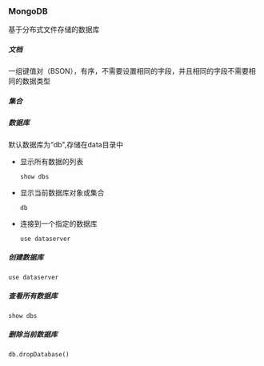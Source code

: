 ### MongoDB

基于分布式文件存储的数据库

##### 文档

一组键值对（BSON），有序，不需要设置相同的字段，并且相同的字段不需要相同的数据类型

##### 集合

##### 数据库

默认数据库为“db",存储在data目录中

* 显示所有数据的列表

  ```shell
  show dbs
  ```

* 显示当前数据库对象或集合

  ```shell
  db
  ```

* 连接到一个指定的数据库

  ```shell
  use dataserver
  ```

##### 创建数据库

```shell
use dataserver
```

##### 查看所有数据库

```shell
show dbs
```

##### 删除当前数据库

```shell
db.dropDatabase()
```
